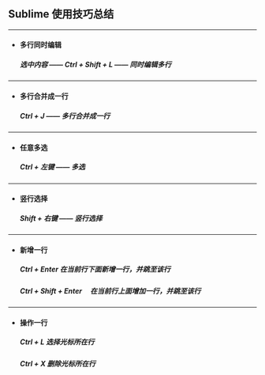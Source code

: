 ## Sublime 使用技巧总结
---
- #### 多行同时编辑 
  ##### 选中内容 —— Ctrl + Shift + L —— 同时编辑多行
---
- #### 多行合并成一行
  #####  Ctrl + J —— 多行合并成一行





---
- #### 任意多选
  #####  Ctrl + 左键 —— 多选





---
- #### 竖行选择
  #####  Shift + 右键 —— 竖行选择
  
  
  
  

---
- #### 新增一行
  ##### Ctrl + Enter             在当前行下面新增一行，并跳至该行
  ##### Ctrl + Shift + Enter     在当前行上面增加一行，并跳至该行





---
- #### 操作一行
  ##### Ctrl + L        选择光标所在行
  ##### Ctrl + X        删除光标所在行
